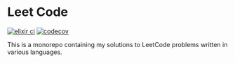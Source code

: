 # Leet Code

[![elixir ci](https://github.com/terenceponce/leetcode/actions/workflows/elixir_ci.yml/badge.svg)](https://github.com/terenceponce/leetcode/actions/workflows/elixir_ci.yml)
[![codecov](https://codecov.io/gh/terenceponce/leetcode/graph/badge.svg?token=i7gC0Uuurl)](https://codecov.io/gh/terenceponce/leetcode)

This is a monorepo containing my solutions to LeetCode problems written in various languages.
